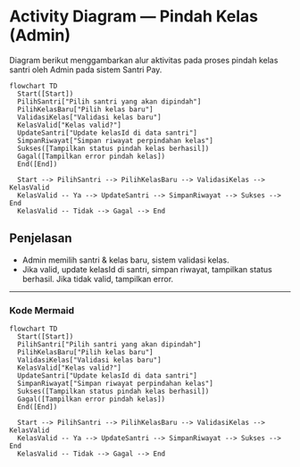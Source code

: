 # Activity Diagram — Pindah Kelas (Admin)

Diagram berikut menggambarkan alur aktivitas pada proses pindah kelas santri oleh Admin pada sistem Santri Pay.

```mermaid
flowchart TD
  Start([Start])
  PilihSantri["Pilih santri yang akan dipindah"]
  PilihKelasBaru["Pilih kelas baru"]
  ValidasiKelas["Validasi kelas baru"]
  KelasValid["Kelas valid?"]
  UpdateSantri["Update kelasId di data santri"]
  SimpanRiwayat["Simpan riwayat perpindahan kelas"]
  Sukses([Tampilkan status pindah kelas berhasil])
  Gagal([Tampilkan error pindah kelas])
  End([End])

  Start --> PilihSantri --> PilihKelasBaru --> ValidasiKelas --> KelasValid
  KelasValid -- Ya --> UpdateSantri --> SimpanRiwayat --> Sukses --> End
  KelasValid -- Tidak --> Gagal --> End
```

## Penjelasan
- Admin memilih santri & kelas baru, sistem validasi kelas.
- Jika valid, update kelasId di santri, simpan riwayat, tampilkan status berhasil. Jika tidak valid, tampilkan error.

---

### Kode Mermaid
```mermaid
flowchart TD
  Start([Start])
  PilihSantri["Pilih santri yang akan dipindah"]
  PilihKelasBaru["Pilih kelas baru"]
  ValidasiKelas["Validasi kelas baru"]
  KelasValid["Kelas valid?"]
  UpdateSantri["Update kelasId di data santri"]
  SimpanRiwayat["Simpan riwayat perpindahan kelas"]
  Sukses([Tampilkan status pindah kelas berhasil])
  Gagal([Tampilkan error pindah kelas])
  End([End])

  Start --> PilihSantri --> PilihKelasBaru --> ValidasiKelas --> KelasValid
  KelasValid -- Ya --> UpdateSantri --> SimpanRiwayat --> Sukses --> End
  KelasValid -- Tidak --> Gagal --> End
``` 